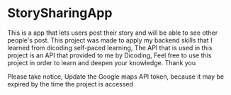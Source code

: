 # StorySharingApp

This is a app that lets users post their story and will be able to see other people's post. This project was made to apply my backend skills that I learned from dicoding self-paced learning, The API that is used in this project is an API that provided to me by Dicoding, Feel free to use this project in order to learn and deepen your knowledge. Thank you

Please take notice, Update the Google maps API token, because it may be expired by the time the project is accessed
